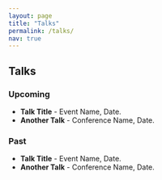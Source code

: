 ```yaml
---
layout: page
title: "Talks"
permalink: /talks/
nav: true
---
```


## Talks

### Upcoming

- **Talk Title** - Event Name, Date.
- **Another Talk** - Conference Name, Date.

### Past

- **Talk Title** - Event Name, Date.
- **Another Talk** - Conference Name, Date.
